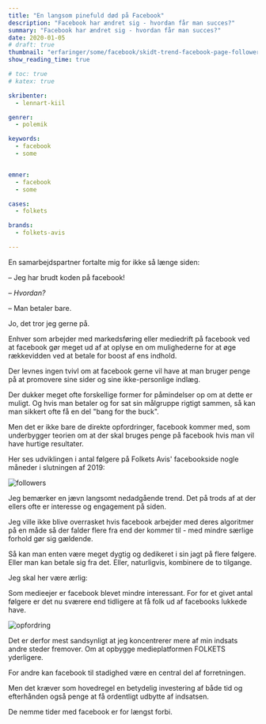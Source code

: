 ```yaml
---
title: "En langsom pinefuld død på Facebook"
description: "Facebook har ændret sig - hvordan får man succes?"
summary: "Facebook har ændret sig - hvordan får man succes?"
date: 2020-01-05
# draft: true
thumbnail: "erfaringer/some/facebook/skidt-trend-facebook-page-followers.png"
show_reading_time: true

# toc: true
# katex: true

skribenter:
  - lennart-kiil

genrer:
  - polemik

keywords:
  - facebook
  - some


emner:
  - facebook
  - some

cases:
  - folkets

brands:
  - folkets-avis

---
```



En samarbejdspartner fortalte mig for ikke så længe siden:

– Jeg har brudt koden på facebook!

_–  Hvordan?_

– Man betaler bare.

Jo, det tror jeg gerne på.

Enhver som arbejder med markedsføring eller mediedrift på facebook ved at facebook gør meget ud af at oplyse en om mulighederne for at øge rækkevidden ved at betale for boost af ens indhold.

Der levnes ingen tvivl om at facebook gerne vil have at man bruger penge på at promovere sine sider og sine ikke-personlige indlæg.

Der dukker meget ofte forskellige former for påmindelser op om at dette er muligt. Og hvis man betaler og for sat sin målgruppe rigtigt sammen, så kan man sikkert ofte få en del "bang for the buck".

Men det er ikke bare de direkte opfordringer, facebook kommer med, som underbygger teorien om at der skal bruges penge på facebook hvis man vil have hurtige resultater.

Her ses udviklingen i antal følgere på Folkets Avis' facebookside nogle måneder i slutningen af 2019:

![followers][followers]

Jeg bemærker en jævn langsomt nedadgående trend. Det på trods af at der ellers ofte er interesse og engagement på siden.

Jeg ville ikke blive overrasket hvis facebook arbejder med deres algoritmer på en måde så der falder flere fra end der kommer til - med mindre særlige forhold gør sig gældende.

Så kan man enten være meget dygtig og dedikeret i sin jagt på flere følgere. Eller man kan betale sig fra det. Eller, naturligvis, kombinere de to tilgange.

Jeg skal her være ærlig:

Som medieejer er facebook blevet mindre interessant. For for et givet antal følgere er det nu sværere end tidligere at få folk ud af facebooks lukkede have.

![opfordring][opfordring]

Det er derfor mest sandsynligt at jeg koncentrerer mere af min indsats andre steder fremover. Om at opbygge medieplatformen FOLKETS yderligere.

For andre kan facebook til stadighed være en central del af forretningen.

Men det kræver som hovedregel en betydelig investering af både tid og efterhånden også penge at få ordentligt udbytte af indsatsen.

De nemme tider med facebook er for længst forbi.


[followers]: /erfaringer/some/facebook/skidt-trend-facebook-page-followers.png

[opfordring]: /erfaringer/some/facebook/going-down.png
